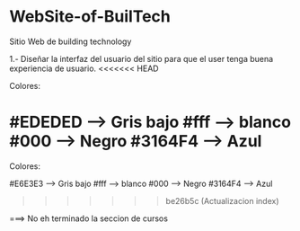 # WebSite-of-BuilTech
Sitio Web de building technology


1.- Diseñar la interfaz del usuario del sitio para que el user tenga buena experiencia de usuario. 
<<<<<<< HEAD

Colores: 

#EDEDED --> Gris bajo
#fff --> blanco
#000 --> Negro
#3164F4 --> Azul
=======
Colores:

#E6E3E3 --> Gris bajo #fff --> blanco #000 --> Negro #3164F4 --> Azul
>>>>>>> be26b5c (Actualizacion index)

===> No eh terminado la seccion de cursos 

